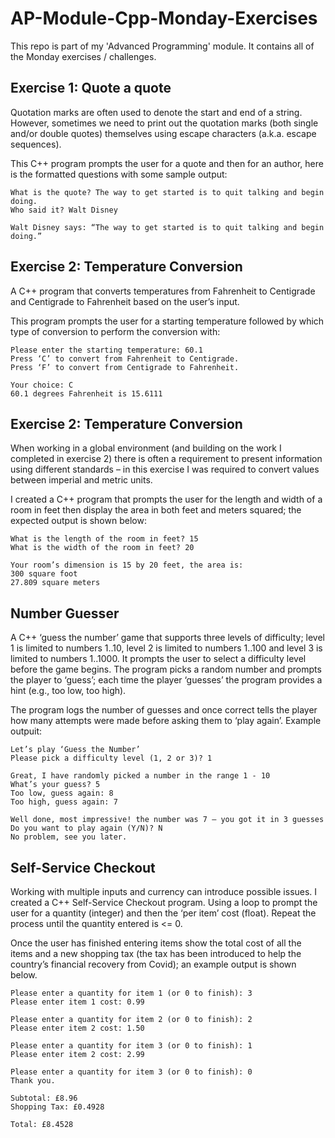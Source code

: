 # AP-Module-Cpp-Monday-Exercises
This repo is part of my 'Advanced Programming' module. It contains all of the Monday exercises / challenges.
## Exercise 1: Quote a quote
Quotation marks are often used to denote the start and end of a string. However, sometimes we need to print out the quotation marks (both single and/or double quotes) themselves using escape characters (a.k.a. escape sequences).

This C++ program prompts the user for a quote and then for an author, here is the formatted questions with some sample output:
```
What is the quote? The way to get started is to quit talking and begin doing.
Who said it? Walt Disney

Walt Disney says: “The way to get started is to quit talking and begin doing.”
```

## Exercise 2: Temperature Conversion
A C++ program that converts temperatures from Fahrenheit to Centigrade and Centigrade to Fahrenheit based on the user’s input.

This program prompts the user for a starting temperature followed by which type of conversion to perform the conversion with:
```
Please enter the starting temperature: 60.1
Press ‘C’ to convert from Fahrenheit to Centigrade.
Press ‘F’ to convert from Centigrade to Fahrenheit.

Your choice: C
60.1 degrees Fahrenheit is 15.6111
```


## Exercise 2: Temperature Conversion
When working in a global environment (and building on the work I completed in exercise 2) there is often a requirement to present information using different standards – in this exercise I was required to convert values between imperial and metric units.

I created a C++ program that prompts the user for the length and width of a room in feet then display the area in both feet and meters squared; the expected output is shown below:
```
What is the length of the room in feet? 15
What is the width of the room in feet? 20

Your room’s dimension is 15 by 20 feet, the area is:
300 square foot
27.809 square meters
```




## Number Guesser
A C++ ‘guess the number’ game that supports three levels of difficulty; level 1 is limited to numbers 1..10, level 2 is limited to numbers 1..100 and level 3 is limited to numbers 1..1000. It prompts the user to select a difficulty level before the game begins. The program picks a random number and prompts the player to ‘guess’; each time the player ‘guesses’ the program provides a hint (e.g., too low, too high).

The program logs the number of guesses and once correct tells the player how many attempts were made before asking them to ‘play again’. Example outpuit:
```
Let’s play ‘Guess the Number’
Please pick a difficulty level (1, 2 or 3)? 1

Great, I have randomly picked a number in the range 1 - 10
What’s your guess? 5
Too low, guess again: 8
Too high, guess again: 7

Well done, most impressive! the number was 7 – you got it in 3 guesses
Do you want to play again (Y/N)? N
No problem, see you later.
```

## Self-Service Checkout
Working with multiple inputs and currency can introduce possible issues. I created a C++ Self-Service Checkout program. Using a loop to prompt the user for a quantity (integer) and then the ‘per item’ cost (float). Repeat the process until the quantity entered is <= 0.

Once the user has finished entering items show the total cost of all the items and a new shopping tax (the tax has been introduced to help the country’s financial recovery from Covid); an example output is shown below.
```
Please enter a quantity for item 1 (or 0 to finish): 3
Please enter item 1 cost: 0.99

Please enter a quantity for item 2 (or 0 to finish): 2
Please enter item 2 cost: 1.50

Please enter a quantity for item 3 (or 0 to finish): 1
Please enter item 2 cost: 2.99

Please enter a quantity for item 3 (or 0 to finish): 0
Thank you.

Subtotal: £8.96
Shopping Tax: £0.4928

Total: £8.4528

```
